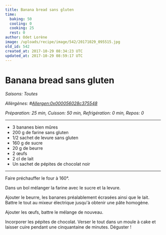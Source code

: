 ```yaml
---
title: Banana bread sans gluten
time:
  baking: 50
  cooling: 0
  cooking: 25
  rest: 0
author: Odet Lorène
image: /uploads/recipe/image/542/20171029_095515.jpg
old_id: 542
created_at: 2017-10-29 08:34:23 UTC
updated_at: 2017-10-29 08:59:17 UTC
---
```


# Banana bread sans gluten

_Saisons: Toutes_

_Allèrgènes: #<Allergen:0x000056028c375548>_

_Préparation: 25 min, Cuisson: 50 min, Refrigération: 0 min, Repos: 0_

---

- 3 bananes bien mûres
- 200 g de farine sans gluten
- 1/2 sachet de levure sans gluten
- 160 g de sucre
- 20 g de beurre
- 2 œufs
- 2 cl de lait
- Un sachet de pépites de chocolat noir

---

Faire préchauffer le four à 160°.

Dans un bol mélanger la farine avec le sucre et la levure.

Ajouter le beurre, les bananes préalablement écrasées ainsi que le lait. Battre le tout au mixeur électrique jusqu'à obtenir une pâte homogène.

Ajouter les œufs, battre le mélange de nouveau.

Incorporer les pépites de chocolat. Verser le tout dans un moule à cake et laisser cuire pendant une cinquantaine de minutes. Déguster !
